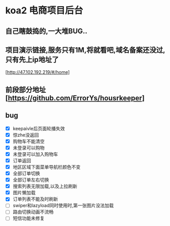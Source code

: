 # koa2 电商项目后台
## 自己瞎鼓捣的,一大堆BUG..
## 项目演示链接,服务只有1M,将就看吧,域名备案还没过,只有先上ip地址了
[http://47.102.192.219/#/home]

## 前段部分地址 [https://github.com/ErrorYs/housrkeeper]
## bug
- [X] keepaivle后页面轮播失效
- [x] 惊zhe没返回
- [X] 购物车不能清空 
- [X] 未登录可以购物
- [x] 未登录可以加入购物车
- [X] 订单返回
- [X] 地区区域下面菜单导航栏颜色不变
- [x] 全部订单切换
- [X] 全部订单左右切换
- [X] 搜索列表无限加载,以及上拉刷新
- [X] 图片懒加载
- [X] 订单列表不能及时刷新
- [ ] swiper和lazyload同时使用时,第一张图片没法加载
- [ ] 路由切换动画不流畅
- [ ] 短信功能未修复